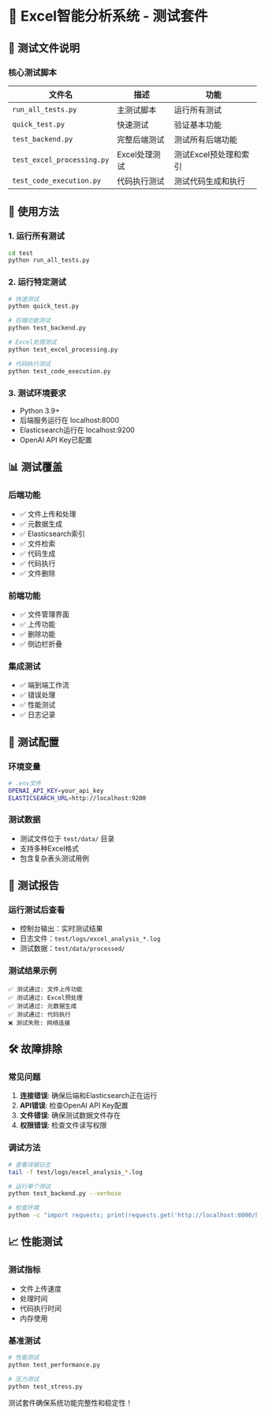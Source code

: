 # 🧪 Excel智能分析系统 - 测试套件

## 📁 测试文件说明

### 核心测试脚本
| 文件名 | 描述 | 功能 |
|--------|------|------|
| `run_all_tests.py` | 主测试脚本 | 运行所有测试 |
| `quick_test.py` | 快速测试 | 验证基本功能 |
| `test_backend.py` | 完整后端测试 | 测试所有后端功能 |
| `test_excel_processing.py` | Excel处理测试 | 测试Excel预处理和索引 |
| `test_code_execution.py` | 代码执行测试 | 测试代码生成和执行 |

## 🚀 使用方法

### 1. 运行所有测试
```bash
cd test
python run_all_tests.py
```

### 2. 运行特定测试
```bash
# 快速测试
python quick_test.py

# 后端功能测试
python test_backend.py

# Excel处理测试
python test_excel_processing.py

# 代码执行测试
python test_code_execution.py
```

### 3. 测试环境要求
- Python 3.9+
- 后端服务运行在 localhost:8000
- Elasticsearch运行在 localhost:9200
- OpenAI API Key已配置

## 📊 测试覆盖

### 后端功能
- ✅ 文件上传和处理
- ✅ 元数据生成
- ✅ Elasticsearch索引
- ✅ 文件检索
- ✅ 代码生成
- ✅ 代码执行
- ✅ 文件删除

### 前端功能
- ✅ 文件管理界面
- ✅ 上传功能
- ✅ 删除功能
- ✅ 侧边栏折叠

### 集成测试
- ✅ 端到端工作流
- ✅ 错误处理
- ✅ 性能测试
- ✅ 日志记录

## 🔧 测试配置

### 环境变量
```bash
# .env文件
OPENAI_API_KEY=your_api_key
ELASTICSEARCH_URL=http://localhost:9200
```

### 测试数据
- 测试文件位于 `test/data/` 目录
- 支持多种Excel格式
- 包含复杂表头测试用例

## 📝 测试报告

### 运行测试后查看
- 控制台输出：实时测试结果
- 日志文件：`test/logs/excel_analysis_*.log`
- 测试数据：`test/data/processed/`

### 测试结果示例
```
✅ 测试通过: 文件上传功能
✅ 测试通过: Excel预处理
✅ 测试通过: 元数据生成
✅ 测试通过: 代码执行
❌ 测试失败: 网络连接
```

## 🛠️ 故障排除

### 常见问题
1. **连接错误**: 确保后端和Elasticsearch正在运行
2. **API错误**: 检查OpenAI API Key配置
3. **文件错误**: 确保测试数据文件存在
4. **权限错误**: 检查文件读写权限

### 调试方法
```bash
# 查看详细日志
tail -f test/logs/excel_analysis_*.log

# 运行单个测试
python test_backend.py --verbose

# 检查环境
python -c "import requests; print(requests.get('http://localhost:8000/health').json())"
```

## 📈 性能测试

### 测试指标
- 文件上传速度
- 处理时间
- 代码执行时间
- 内存使用

### 基准测试
```bash
# 性能测试
python test_performance.py

# 压力测试
python test_stress.py
```

测试套件确保系统功能完整性和稳定性！